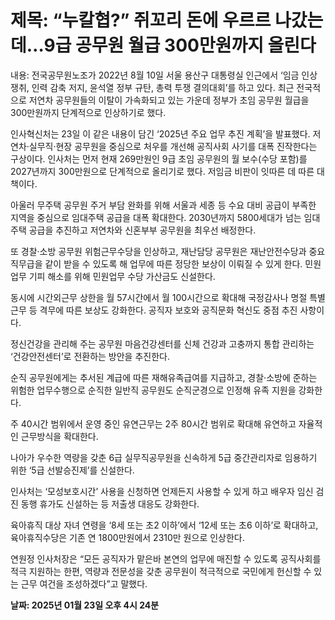 # **제목: “누칼협?” 쥐꼬리 돈에 우르르 나갔는데…9급 공무원 월급 300만원까지 올린다**

  내용: 전국공무원노조가 2022년 8월 10일 서울 용산구 대통령실 인근에서 ‘임금 인상 쟁취, 인력 감축 저지, 윤석열 정부 규탄, 총력 투쟁 결의대회’를 하고 있다. 최근 전국적으로 저연차 공무원들의 이탈이 가속화되고 있는 가운데 정부가 초임 공무원 월급을 300만원까지 단계적으로 인상하기로 했다.

인사혁신처는 23일 이 같은 내용이 담긴 ‘2025년 주요 업무 추진 계획’을 발표했다. 저연차·실무직·현장 공무원을 중심으로 처우를 개선해 공직사회 사기를 대폭 진작한다는 구상이다. 인사처는 먼저 현재 269만원인 9급 초임 공무원의 월 보수(수당 포함)를 2027년까지 300만원으로 단계적으로 올리기로 했다. 저임금 비판이 잇따른 데 따른 대책이다.

아울러 무주택 공무원 주거 부담 완화를 위해 서울과 세종 등 수요 대비 공급이 부족한 지역을 중심으로 임대주택 공급을 대폭 확대한다. 2030년까지 5800세대가 넘는 임대주택 공급을 추진하고 저연차와 신혼부부 공무원을 최우선 배정한다.

또 경찰·소방 공무원 위험근무수당을 인상하고, 재난담당 공무원은 재난안전수당과 중요직무급을 같이 받을 수 있도록 해 업무에 따른 정당한 보상이 이뤄질 수 있게 한다. 민원 업무 기피 해소를 위해 민원업무 수당 가산금도 신설한다.

동시에 시간외근무 상한을 월 57시간에서 월 100시간으로 확대해 국정감사나 명절 특별근무 등 격무에 따른 보상도 강화한다. 공직자 보호와 공직문화 혁신도 중점 추진 사항이다.

정신건강을 관리해 주는 공무원 마음건강센터를 신체 건강과 고충까지 통합 관리하는 ‘건강안전센터’로 전환하는 방안을 추진한다.

순직 공무원에게는 추서된 계급에 따른 재해유족급여를 지급하고, 경찰·소방에 준하는 위험한 업무수행으로 순직한 일반직 공무원도 순직군경으로 인정해 유족 지원을 강화한다.

주 40시간 범위에서 운영 중인 유연근무는 2주 80시간 범위로 확대해 유연하고 자율적인 근무방식을 확대한다.

나아가 우수한 역량을 갖춘 6급 실무직공무원을 신속하게 5급 중간관리자로 임용하기 위한 ‘5급 선발승진제’를 신설한다.

인사처는 ‘모성보호시간’ 사용을 신청하면 언제든지 사용할 수 있게 하고 배우자 임신 검진 동행 휴가도 신설하는 등 저출생 대응도 강화한다.

육아휴직 대상 자녀 연령을 ‘8세 또는 초2 이하’에서 ‘12세 또는 초6 이하’로 확대하고, 육아휴직수당은 기존 연 1800만원에서 2310만 원으로 인상한다.

연원정 인사처장은 “모든 공직자가 맡은바 본연의 업무에 매진할 수 있도록 공직사회를 적극 지원하는 한편, 역량과 전문성을 갖춘 공무원이 적극적으로 국민에게 헌신할 수 있는 근무 여건을 조성하겠다”고 말했다.

  **날짜: 2025년 01월 23일 오후 4시 24분**